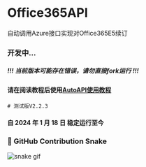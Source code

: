 # Office365API

自动调用Azure接口实现对Office365E5续订

### 开发中...

##### !!! 当前版本可能存在错误，请勿直接fork运行 !!!

#### 请在阅读教程后使用[AutoAPI使用教程](https://github.com/fengshaoo/Office365Auto) 

```shell
# 测试版V2.2.3
```

#### 自 2024 年 1 月 18 日 稳定运行至今

### 🐍 GitHub Contribution Snake

![snake gif](https://raw.githubusercontent.com/SherlockFloyd/wahaha/output/github-contribution-grid-snake.svg)